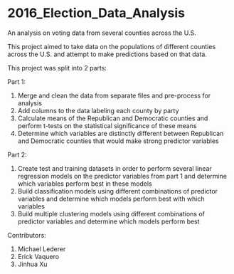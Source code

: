 # 2016_Election_Data_Analysis
An analysis on voting data from several counties across the U.S.

This project aimed to take data on the populations of different counties across the U.S. and attempt to make predictions based 
on that data. 

This project was split into 2 parts:


Part 1: 
  1. Merge and clean the data from separate files and pre-process for analysis
  2. Add columns to the data labeling each county by party
  3. Calculate means of the Republican and Democratic counties and perform t-tests on the statistical significance of these means
  4. Determine which variables are distinctly different between Republican and Democratic counties that would make strong predictor variables

Part 2:
  1. Create test and training datasets in order to perform several linear regression models on the predictor variables
     from part 1 and determine which variables perform best in these models
  2. Build classification models using different combinations of predictor variables and determine which models perform
     best with which variables
  3. Build multiple clustering models using different combinations of predictor variables and determine which models perform best
  
  Contributors:
  
  1. Michael Lederer
  2. Erick Vaquero
  3. Jinhua Xu
